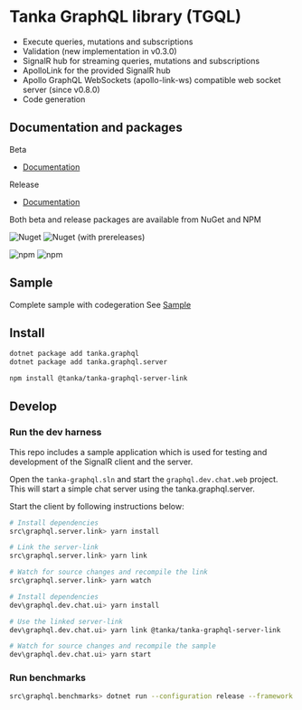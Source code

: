 Tanka GraphQL library (TGQL)
=====================================

* Execute queries, mutations and subscriptions
* Validation (new implementation in v0.3.0)
* SignalR hub for streaming queries, mutations and subscriptions
* ApolloLink for the provided SignalR hub
* Apollo GraphQL WebSockets (apollo-link-ws) compatible web socket server (since v0.8.0)
* Code generation


## Documentation and packages

Beta 

* [Documentation](https://pekkah.github.io/tanka-graphql/beta/)

Release

* [Documentation](https://pekkah.github.io/tanka-graphql/)

Both beta and release packages are available from NuGet and NPM

![Nuget](https://img.shields.io/nuget/v/tanka.graphql?style=flat-square)
![Nuget (with prereleases)](https://img.shields.io/nuget/vpre/tanka.graphql?style=flat-square)

![npm](https://img.shields.io/npm/v/@tanka/tanka-graphql-server-link/latest?style=flat-square)
![npm](https://img.shields.io/npm/v/@tanka/tanka-graphql-server-link/beta?style=flat-square)

## Sample

Complete sample with codegeration
See [Sample](https://github.com/pekkah/tanka-graphql-samples)

## Install 

```bash
dotnet package add tanka.graphql
dotnet package add tanka.graphql.server

npm install @tanka/tanka-graphql-server-link
```


## Develop

### Run the dev harness

This repo includes a sample application which is used for testing
and development of the SignalR client and the server.

Open the `tanka-graphql.sln` and start the `graphql.dev.chat.web` project. This will start a simple chat server using the tanka.graphql.server.

Start the client by following instructions below:

```bash
# Install dependencies
src\graphql.server.link> yarn install

# Link the server-link
src\graphql.server.link> yarn link

# Watch for source changes and recompile the link
src\graphql.server.link> yarn watch

# Install dependencies
dev\graphql.dev.chat.ui> yarn install

# Use the linked server-link
dev\graphql.dev.chat.ui> yarn link @tanka/tanka-graphql-server-link

# Watch for source changes and recompile the sample
dev\graphql.dev.chat.ui> yarn start
```


### Run benchmarks

```bash
src\graphql.benchmarks> dotnet run --configuration release --framework netcoreapp22
```
